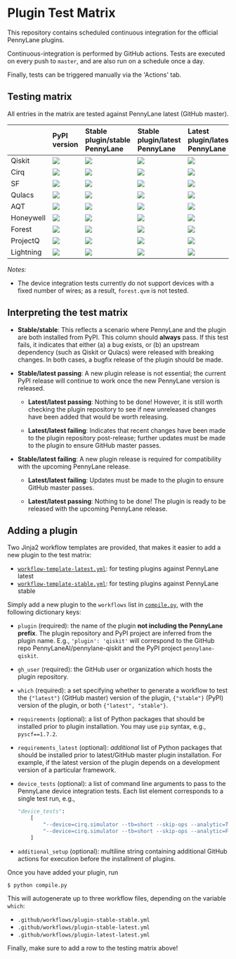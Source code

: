 # Plugin Test Matrix

This repository contains scheduled continuous integration for the official PennyLane plugins.

Continuous-integration is performed by GitHub actions. Tests are executed on every push to `master`,
and are also run on a schedule once a day.

Finally, tests can be triggered manually via the 'Actions' tab.

## Testing matrix

All entries in the matrix are tested against PennyLane latest (GitHub master).

|           | PyPI version                                                                                   | Stable plugin/stable PennyLane                                                                                                                                                                                                                          | Stable plugin/latest PennyLane                                                                                                                                                                                                                          | Latest plugin/latest PennyLane                                                                                                                                                                                                                          |
|:----------|:-----------------------------------------------------------------------------------------------|:--------------------------------------------------------------------------------------------------------------------------------------------------------------------------------------------------------------------------------------------------------|:--------------------------------------------------------------------------------------------------------------------------------------------------------------------------------------------------------------------------------------------------------|:--------------------------------------------------------------------------------------------------------------------------------------------------------------------------------------------------------------------------------------------------------|
| Qiskit    | ![](https://img.shields.io/pypi/v/pennylane-qiskit?color=green&label=%20&style=flat-square)    | [![](https://img.shields.io/github/workflow/status/PennyLaneAI/plugin-test-matrix/qiskit-stable-stable?label=%20&logo=github&style=flat-square)](https://github.com/PennyLaneAI/plugin-test-matrix/actions?query=workflow%3Aqiskit-stable-stable)       | [![](https://img.shields.io/github/workflow/status/PennyLaneAI/plugin-test-matrix/qiskit-stable-latest?label=%20&logo=github&style=flat-square)](https://github.com/PennyLaneAI/plugin-test-matrix/actions?query=workflow%3Aqiskit-stable-latest)       | [![](https://img.shields.io/github/workflow/status/PennyLaneAI/plugin-test-matrix/qiskit-latest-latest?label=%20&logo=github&style=flat-square)](https://github.com/PennyLaneAI/plugin-test-matrix/actions?query=workflow%3Aqiskit-latest-latest)       |
| Cirq      | ![](https://img.shields.io/pypi/v/pennylane-cirq?color=green&label=%20&style=flat-square)      | [![](https://img.shields.io/github/workflow/status/PennyLaneAI/plugin-test-matrix/cirq-stable-stable?label=%20&logo=github&style=flat-square)](https://github.com/PennyLaneAI/plugin-test-matrix/actions?query=workflow%3Acirq-stable-stable)           | [![](https://img.shields.io/github/workflow/status/PennyLaneAI/plugin-test-matrix/cirq-stable-latest?label=%20&logo=github&style=flat-square)](https://github.com/PennyLaneAI/plugin-test-matrix/actions?query=workflow%3Acirq-stable-latest)           | [![](https://img.shields.io/github/workflow/status/PennyLaneAI/plugin-test-matrix/cirq-latest-latest?label=%20&logo=github&style=flat-square)](https://github.com/PennyLaneAI/plugin-test-matrix/actions?query=workflow%3Acirq-latest-latest)           |
| SF        | ![](https://img.shields.io/pypi/v/pennylane-sf?color=green&label=%20&style=flat-square)        | [![](https://img.shields.io/github/workflow/status/PennyLaneAI/plugin-test-matrix/sf-stable-stable?label=%20&logo=github&style=flat-square)](https://github.com/PennyLaneAI/plugin-test-matrix/actions?query=workflow%3Asf-stable-stable)               | [![](https://img.shields.io/github/workflow/status/PennyLaneAI/plugin-test-matrix/sf-stable-latest?label=%20&logo=github&style=flat-square)](https://github.com/PennyLaneAI/plugin-test-matrix/actions?query=workflow%3Asf-stable-latest)               | [![](https://img.shields.io/github/workflow/status/PennyLaneAI/plugin-test-matrix/sf-latest-latest?label=%20&logo=github&style=flat-square)](https://github.com/PennyLaneAI/plugin-test-matrix/actions?query=workflow%3Asf-latest-latest)               |
| Qulacs    | ![](https://img.shields.io/pypi/v/pennylane-qulacs?color=green&label=%20&style=flat-square)    | [![](https://img.shields.io/github/workflow/status/PennyLaneAI/plugin-test-matrix/qulacs-stable-stable?label=%20&logo=github&style=flat-square)](https://github.com/PennyLaneAI/plugin-test-matrix/actions?query=workflow%3Aqulacs-stable-stable)       | [![](https://img.shields.io/github/workflow/status/PennyLaneAI/plugin-test-matrix/qulacs-stable-latest?label=%20&logo=github&style=flat-square)](https://github.com/PennyLaneAI/plugin-test-matrix/actions?query=workflow%3Aqulacs-stable-latest)       | [![](https://img.shields.io/github/workflow/status/PennyLaneAI/plugin-test-matrix/qulacs-latest-latest?label=%20&logo=github&style=flat-square)](https://github.com/PennyLaneAI/plugin-test-matrix/actions?query=workflow%3Aqulacs-latest-latest)       |
| AQT       | ![](https://img.shields.io/pypi/v/pennylane-aqt?color=green&label=%20&style=flat-square)       | [![](https://img.shields.io/github/workflow/status/PennyLaneAI/plugin-test-matrix/aqt-stable-stable?label=%20&logo=github&style=flat-square)](https://github.com/PennyLaneAI/plugin-test-matrix/actions?query=workflow%3Aaqt-stable-stable)             | [![](https://img.shields.io/github/workflow/status/PennyLaneAI/plugin-test-matrix/aqt-stable-latest?label=%20&logo=github&style=flat-square)](https://github.com/PennyLaneAI/plugin-test-matrix/actions?query=workflow%3Aaqt-stable-latest)             | [![](https://img.shields.io/github/workflow/status/PennyLaneAI/plugin-test-matrix/aqt-latest-latest?label=%20&logo=github&style=flat-square)](https://github.com/PennyLaneAI/plugin-test-matrix/actions?query=workflow%3Aaqt-latest-latest)             |
| Honeywell | ![](https://img.shields.io/pypi/v/pennylane-honeywell?color=green&label=%20&style=flat-square) | [![](https://img.shields.io/github/workflow/status/PennyLaneAI/plugin-test-matrix/honeywell-stable-stable?label=%20&logo=github&style=flat-square)](https://github.com/PennyLaneAI/plugin-test-matrix/actions?query=workflow%3Ahoneywell-stable-stable) | [![](https://img.shields.io/github/workflow/status/PennyLaneAI/plugin-test-matrix/honeywell-stable-latest?label=%20&logo=github&style=flat-square)](https://github.com/PennyLaneAI/plugin-test-matrix/actions?query=workflow%3Ahoneywell-stable-latest) | [![](https://img.shields.io/github/workflow/status/PennyLaneAI/plugin-test-matrix/honeywell-latest-latest?label=%20&logo=github&style=flat-square)](https://github.com/PennyLaneAI/plugin-test-matrix/actions?query=workflow%3Ahoneywell-latest-latest) |
| Forest    | ![](https://img.shields.io/pypi/v/pennylane-forest?color=green&label=%20&style=flat-square)    | [![](https://img.shields.io/github/workflow/status/PennyLaneAI/plugin-test-matrix/forest-stable-stable?label=%20&logo=github&style=flat-square)](https://github.com/PennyLaneAI/plugin-test-matrix/actions?query=workflow%3Aforest-stable-stable)       | [![](https://img.shields.io/github/workflow/status/PennyLaneAI/plugin-test-matrix/forest-stable-latest?label=%20&logo=github&style=flat-square)](https://github.com/PennyLaneAI/plugin-test-matrix/actions?query=workflow%3Aforest-stable-latest)       | [![](https://img.shields.io/github/workflow/status/PennyLaneAI/plugin-test-matrix/forest-latest-latest?label=%20&logo=github&style=flat-square)](https://github.com/PennyLaneAI/plugin-test-matrix/actions?query=workflow%3Aforest-latest-latest)       |
| ProjectQ  | ![](https://img.shields.io/pypi/v/pennylane-pq?color=green&label=%20&style=flat-square)        | [![](https://img.shields.io/github/workflow/status/PennyLaneAI/plugin-test-matrix/pq-stable-stable?label=%20&logo=github&style=flat-square)](https://github.com/PennyLaneAI/plugin-test-matrix/actions?query=workflow%3Apq-stable-stable)               | [![](https://img.shields.io/github/workflow/status/PennyLaneAI/plugin-test-matrix/pq-stable-latest?label=%20&logo=github&style=flat-square)](https://github.com/PennyLaneAI/plugin-test-matrix/actions?query=workflow%3Apq-stable-latest)               | [![](https://img.shields.io/github/workflow/status/PennyLaneAI/plugin-test-matrix/pq-latest-latest?label=%20&logo=github&style=flat-square)](https://github.com/PennyLaneAI/plugin-test-matrix/actions?query=workflow%3Apq-latest-latest)               |
| Lightning | ![](https://img.shields.io/pypi/v/pennylane-lightning?color=green&label=%20&style=flat-square)    | [![](https://img.shields.io/github/workflow/status/PennyLaneAI/plugin-test-matrix/lightning-stable-stable?label=%20&logo=github&style=flat-square)](https://github.com/PennyLaneAI/plugin-test-matrix/actions?query=workflow%3Alightning-stable-stable)       | [![](https://img.shields.io/github/workflow/status/PennyLaneAI/plugin-test-matrix/lightning-stable-latest?label=%20&logo=github&style=flat-square)](https://github.com/PennyLaneAI/plugin-test-matrix/actions?query=workflow%3Alightning-stable-latest)       | [![](https://img.shields.io/github/workflow/status/PennyLaneAI/plugin-test-matrix/lightning-latest-latest?label=%20&logo=github&style=flat-square)](https://github.com/PennyLaneAI/plugin-test-matrix/actions?query=workflow%3Alightning-latest-latest)       |

*Notes:*

* The device integration tests currently do not support devices with a fixed
  number of wires; as a result, `forest.qvm` is not tested.

## Interpreting the test matrix

* **Stable/stable**: This reflects a scenario where PennyLane and the plugin are both installed
  from PyPI. This column should **always** pass. If this test fails, it indicates that either (a) a
  bug exists, or (b) an upstream dependency (such as Qiskit or Qulacs)
  were released with breaking changes. In both cases, a bugfix release of the plugin should be made.

* **Stable/latest passing**: A new plugin release is not essential; the current
  PyPI release will continue to work once the new PennyLane version is released.

  - **Latest/latest passing**: Nothing to be done! However, it is still worth checking the
    plugin repository to see if new unreleased changes have been added that would
    be worth releasing.

  - **Latest/latest failing**: Indicates that recent changes have been made to the plugin repository
    post-release; further updates must be made to the plugin to ensure GitHub master passes.

* **Stable/latest failing**: A new plugin release is required for compatibility
  with the upcoming PennyLane release.

  - **Latest/latest failing**: Updates must be made to the plugin to ensure GitHub
    master passes.

  - **Latest/latest passing**: Nothing to be done! The plugin is ready to be released
    with the upcoming PennyLane release.


## Adding a plugin

Two Jinja2 workflow templates are provided, that makes it easier to add a new plugin to the test matrix:

* [`workflow-template-latest.yml`](workflow-template-latest.yml): for testing plugins against PennyLane latest
* [`workflow-template-stable.yml`](workflow-template-stable.yml): for testing plugins against PennyLane stable

Simply add a new plugin to the `workflows` list in [`compile.py`](compile.py), with the following dictionary keys:

* `plugin` (required): the name of the plugin **not including the PennyLane prefix**. The plugin
  repository and PyPI project are inferred from the plugin name. E.g., `'plugin': 'qiskit'` will
  correspond to the GitHub repo PennyLaneAI/pennylane-qiskit and the PyPI project
  `pennylane-qiskit`.

* `gh_user` (required): the GitHub user or organization which hosts the plugin repository.

* `which` (required): a set specifying whether to generate a workflow to test the `{"latest"}`
  (GitHub master) version of the plugin, `{"stable"}` (PyPI) version of the plugin, or both `{"latest", "stable"}`.

* `requirements` (optional): a list of Python packages that should be installed prior to plugin
  installation. You may use `pip` syntax, e.g., `pyscf==1.7.2`.

* `requirements_latest` (optional): *additional* list of Python packages that should be installed prior to
  latest/GitHub master plugin installation. For example, if the latest version of the plugin depends on a
  development version of a particular framework.

* `device_tests` (optional): a list of command line arguments to pass to the PennyLane device
  integration tests. Each list element corresponds to a single test run, e.g.,

  ```python
  "device_tests":
      [
          "--device=cirq.simulator --tb=short --skip-ops --analytic=True",
          "--device=cirq.simulator --tb=short --skip-ops --analytic=False --shots=8000"
      ]
  ```

* `additional_setup` (optional): multiline string containing additional GitHub actions for execution
  before the installment of plugins.

Once you have added your plugin, run

```console
$ python compile.py
```

This will autogenerate up to three workflow files, depending on the variable `which`:

* `.github/workflows/plugin-stable-stable.yml`
* `.github/workflows/plugin-stable-latest.yml`
* `.github/workflows/plugin-latest-latest.yml`

Finally, make sure to add a row to the testing matrix above!
